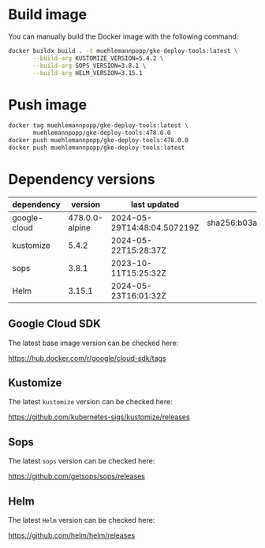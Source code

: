 # Build image

You can manually build the Docker image with the following command:

```bash
docker buildx build . -t muehlemannpopp/gke-deploy-tools:latest \
       --build-arg KUSTOMIZE_VERSION=5.4.2 \
       --build-arg SOPS_VERSION=3.8.1 \
       --build-arg HELM_VERSION=3.15.1
```

# Push image

```bash
docker tag muehlemannpopp/gke-deploy-tools:latest \
       muehlemannpopp/gke-deploy-tools:478.0.0
docker push muehlemannpopp/gke-deploy-tools:478.0.0
docker push muehlemannpopp/gke-deploy-tools:latest
```


# Dependency versions

| dependency   | version                 | last updated                 | digest                       |
|--------------|-------------------------|------------------------------|------------------------------|
| google-cloud | 478.0.0-alpine | 2024-05-29T14:48:04.507219Z | sha256:b03ac067eaa8b2e7b6c5ac32dd62ffa56f1c5515dc852823170b6adf8b7570d8 |
| kustomize    | 5.4.2        | 2024-05-22T15:28:37Z            |                              |
| sops         | 3.8.1             | 2023-10-11T15:25:32Z                 |                              |
| Helm         | 3.15.1             | 2024-05-23T16:01:32Z                 |                              |


## Google Cloud SDK

The latest base image version can be checked here:

<https://hub.docker.com/r/google/cloud-sdk/tags>


## Kustomize

The latest `kustomize` version can be checked here:

<https://github.com/kubernetes-sigs/kustomize/releases>


## Sops

The latest `sops` version can be checked here:

<https://github.com/getsops/sops/releases>


## Helm

The latest `Helm` version can be checked here:

<https://github.com/helm/helm/releases>
